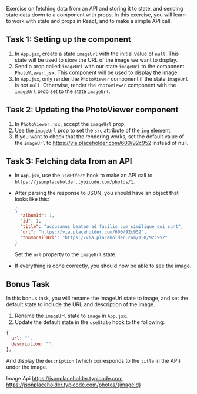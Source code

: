 Exercise on fetching data from an API and storing it to state, and sending state data down to a component with props. In this exercise, you will learn to work with state and props in React, and to make a simple API call.

## Task 1: Setting up the component

1. In `App.jsx`, create a state `imageUrl` with the initial value of `null`. This state will be used to store the URL of the image we want to display.
1. Send a prop called `imageUrl` with our state `imageUrl` to the component `PhotoViewer.jsx`. This component will be used to display the image.
1. In `App.jsx`, only render the `PhotoViewer` component if the state `imageUrl` is not `null`. Otherwise, render the `PhotoViewer` component with the `imageUrl` prop set to the state `imageUrl`.

## Task 2: Updating the PhotoViewer component

1. In `PhotoViewer.jsx`, accept the `imageUrl` prop.
1. Use the `imageUrl` prop to set the `src` attribute of the `img` element.
1. If you want to check that the rendering works, set the default value of the `imageUrl` to https://via.placeholder.com/600/92c952 instead of null.

## Task 3: Fetching data from an API

- In `App.jsx`, use the `useEffect` hook to make an API call to `https://jsonplaceholder.typicode.com/photos/1`.
- After parsing the response to JSON, you should have an object that looks like this:

  ```json
  {
    "albumId": 1,
    "id": 1,
    "title": "accusamus beatae ad facilis cum similique qui sunt",
    "url": "https://via.placeholder.com/600/92c952",
    "thumbnailUrl": "https://via.placeholder.com/150/92c952"
  }
  ```

  Set the `url` property to the `imageUrl` state.

- If everything is done correctly, you should now be able to see the image.

## Bonus Task

In this bonus task, you will rename the imageUrl state to image, and set the default state to include the URL and description of the image.

1. Rename the `imageUrl` state to `image` in `App.jsx`.
1. Update the default state in the `useState` hook to the following:

```javascript
{
  url: "",
  description: "",
};
```

And display the `description` (which corresponds to the `title` in the API) under the image.

Image Api
https://jsonplaceholder.typicode.com
https://jsonplaceholder.typicode.com/photos/{imageId}
